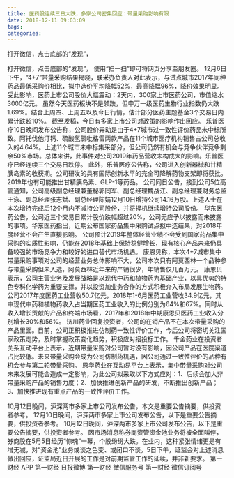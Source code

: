 ```yaml
---
title: 医药股连续三日大跌，多家公司密集回应：带量采购影响有限
date: 2018-12-11 09:03:09
tags: 
categories: 
---
```

打开微信，点击底部的“发现”，
<!-- more -->
打开微信，点击底部的“发现”，
使用“扫一扫”即可将网页分享至朋友圈。
12月6日下午，“4+7”带量采购结果揭晓，联采办负责人对此表示，与试点城市2017年同种药品最低采购价相比，拟中选价平均降幅52%，最高降幅96%，降价效果明显。
受此影响，医药上市公司股价大幅震动：2天内，300家上市医药公司，市值缩水3000亿元。
虽然今天医药板块不是领跌，但申万一级医药生物行业指数仍大跌1.69%。结合上周四、上周五以及今日行情，估计部分医药主题基金3个交易日内累计跌超10%。
截至发稿，今日有多家上市公司对政策的影响作出回应。
乐普医疗10日晚间发布公告称，公司股价异动是由于4+7城市过一致性评价药品未中标所致。阿托伐他汀钙、硫酸氢氯吡格雷两款产品在11个城市医疗机构销售占公司总收入的4.64%。上述11个城市未中标集采部分，但公司仍然有机会与竞争伙伴竞争剩余50%市场。总体来讲，此事件对公司2019年药品营收未构成大的影响。乐普医疗已经连续三个交易日跌停。
此外，乐普医疗公告称，公司进入创新器械和甘精胰岛素的收获期。公司研发的具有国际创新水平的完全可降解药物支架即将获批。2019年也有可能推出甘精胰岛素、GLP-1等药品。
公司同日公告，接到公司5位高管通知，公司高级副总经理兼董秘郭同军、副总经理魏战江、副总经理兼财务总监王泳、副总经理张志斌、副总经理陈娟12月10日增持公司14.16万股。上述人士在本次增持完成后12个月内不减持公司股份，并将择机继续增持公司股份。
华东医药公告，公司近三个交易日累计股价跌幅超过20%，公司无应予以披露而未披露的事项。华东医药指出，近期公布国家药品集中采购试点拟中选结果，对2018年度经营不会产生直接影响。
公司预计2019年整体经营业绩不会受到国家药品集中采购的实质性影响，仍能在2018年基础上保持稳健增长，现有核心产品未来仍具备较强的市场竞争力和较好的进口替代市场机遇。
康恩贝称，本次4+7城市集中带量采购事项对公司的经营业务总体影响不大，公司本次只有阿莫西林一个品种参与带量采购但未入选，阿莫西林近年来的产销很少，年销售仅几百万元。
康恩贝表示，公司主营业务及发展战略是以现代中药和植物药为基础产业，以具优势的特色专科化学药为重要支撑，并以投资加业务合作的方式积极介入布局发展生物药。公司2017年度医药工业营收50.7亿元，2018年1-6月医药工业营收34.9亿元，其中现代中药和植物药收入占当期医药工业收入的比例分别为64%和67%。同时从收入增长贡献的产品和终端市场看，2017年和2018年中期康恩贝医药工业收入分别增长30%和56%。
济川药业回复投资者，公司的在销产品不在本次带量采购的产品里面。目前，公司正积极推进仿制药一致性评价工作，今后公司将密切关注国家政策走势，及时掌握政策变化趋势，积极应对招投标工作。
千金药业在投资者关系互动平台上表示，近期带量采购对公司暂时没有影响，因公司产品在医院渠道占比较低。未来带量采购会成为公司仿制药机遇，因公司通过一致性评价的品种有机会参与第二轮带量采购。
恩华药业在互动易平台上表示，集中带量采购对公司未来发展可能会造成一定影响，为此公司拟采取以下方式应对：1、后续会加大非带量采购产品的销售力度；2、加快推进创新产品的研发，不断推出创新产品；3、加快推进现有重点产品的一致性评价工作。
 
 
10月12日晚间，沪深两市多家上市公司发布公告，本文是重要公告摘要，供投资者参考。
12月10日晚间，沪深两市多家上市公司发布公告，以下是重要公告摘要，供投资者参考。
10月12日晚间，沪深两市多家上市公司发布公告，以下是重要公告摘要，供投资者参考。
因市场消息称券商资管资金池业务将被全面叫停，券商股在5月5日经历“惊魂”一幕，个股纷纷大跌。在业内，这种紧张情绪更是有增无减，对“资金池”业务或谈之色变、或闭口不谈。5日下午，证监会对上述消息做出回应，证监局近日开展的工作是对前期监管工作的延续，并非新要求。
第一财经
APP
第一财经
日报微博
第一财经
微信服务号
第一财经
微信订阅号

